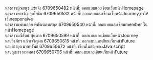 นางสาวปุณยนุช แซ่แจ้ง          6709650482  หน้าที่: ออกแบบและเขียนเว็บหน้าHomepage<br>
นางสาวพาขวัญ จุลโยธิน         6709650532  หน้าที่: ออกแบบและเขียนเว็บหน้าJourney,ทำให้เว็บresponsive<br>
นางสาวแพรพลอย พิพัฒน์ภาธรกุล  6709650540  หน้าที่: ออกแบบและเขียนmember ในหน้าHomepage<br>
นางสาวมณีรัตน์ อุ่นตาล          6709650599  หน้าที่: ออกแบบและเขียนเว็บหน้าJourney<br>
นายวีรภัทร แก้วเจริญผล          6709650615  หน้าที่: ออกแบบและเขียนเว็บหน้าFuture<br>
นายสรายุต มากทรัพย์            6709650672  หน้าที่: เขียนในส่วยของJava script<br>
นายสุเมธา พวงทอง             6709650706  หน้าที่: ออกแบบและเขียนเว็บหน้าFuture
